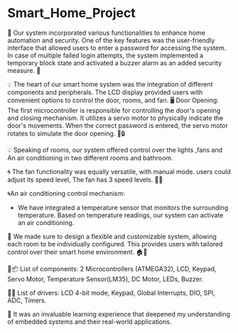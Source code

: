 # Smart_Home_Project
🏡 Our system incorporated various functionalities to enhance home automation and security. One of the key features was the user-friendly interface that allowed users to enter a password for accessing the system.
In case of multiple failed login attempts, the system implemented a temporary block state and activated a buzzer alarm as an added security measure. 🚨

💡 The heart of our smart home system was the integration of different components and peripherals. The LCD display provided users with convenient options to control the door, rooms, and fan. 🖥️
Door Opening: The first microcontroller is responsible for controlling the door's opening and closing mechanism. It utilizes a servo motor to physically indicate the door's movements. When the correct password is entered, the servo motor rotates to simulate the door opening. 🚪🔒

💡 Speaking of rooms, our system offered control over the lights ,fans and An air conditioning in two different rooms and bathroom.

🌀 The fan functionality was equally versatile, with manual mode. users could adjust its speed level, The fan has 3 speed levels. 💨💨

 🌀An air conditioning control mechanism:
- We have integrated a temperature sensor that monitors the surrounding temperature. Based on temperature readings, our system can activate an air conditioning.

🔧 We made sure to design a flexible and customizable system, allowing each room to be individually configured. This provides users with tailored control over their smart home environment. 🏠🌟

🔧📦 List of components: 2 Microcontrollers (ATMEGA32), LCD, Keypad, Servo Motor, Temperature Sensor(LM35), DC Motor, LEDs, Buzzer.

🔌🧰 List of drivers: LCD 4-bit mode, Keypad, Global Interrupts, DIO, SPI, ADC, Timers.

🔅 It was an invaluable learning experience that deepened my understanding of embedded systems and their real-world applications.
